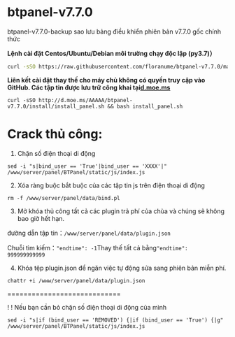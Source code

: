 # btpanel-v7.7.0
btpanel-v7.7.0-backup sao lưu bảng điều khiển phiên bản v7.7.0 gốc chính thức

**Lệnh cài đặt Centos/Ubuntu/Debian môi trường chạy độc lập (py3.7)）**

```Bash
curl -sSO https://raw.githubusercontent.com/floranume/btpanel-v7.7.0/main/install/install_panel.sh && bash install_panel.sh
```

**Liên kết cài đặt thay thế cho máy chủ không có quyền truy cập vào GitHub. Các tập tin được lưu trữ công khai tại[d.moe.ms](http://d.moe.ms/?btpanel-v7.7.0)**

```
curl -sSO http://d.moe.ms/AAAAA/btpanel-v7.7.0/install/install_panel.sh && bash install_panel.sh
```

# Crack thủ công:

1. Chặn số điện thoại di động

```
sed -i "s|bind_user == 'True'|bind_user == 'XXXX'|" /www/server/panel/BTPanel/static/js/index.js
```

2. Xóa ràng buộc bắt buộc của các tập tin js trên điện thoại di động

```
rm -f /www/server/panel/data/bind.pl
```

3. Mở khóa thủ công tất cả các plugin trả phí của chùa và chúng sẽ không bao giờ hết hạn.

đường dẫn tập tin：`/www/server/panel/data/plugin.json`

Chuỗi tìm kiếm：`"endtime": -1`Thay thế tất cả bằng`"endtime": 999999999999`

4. Khóa tệp plugin.json để ngăn việc tự động sửa sang phiên bản miễn phí.

```
chattr +i /www/server/panel/data/plugin.json
```

============================

! ! Nếu bạn cần bỏ chặn số điện thoại di động của mình

```
sed -i "s|if (bind_user == 'REMOVED') {|if (bind_user == 'True') {|g" /www/server/panel/BTPanel/static/js/index.js
```
